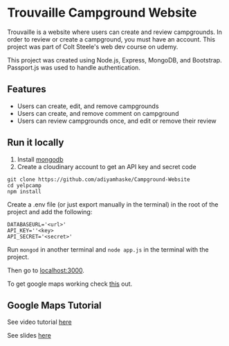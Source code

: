 # Trouvaille Campground Website

Trouvaille is a website where users can create and review campgrounds. In order to review or create a campground, you must have an account. This project was part of Colt Steele's web dev course on udemy.  

This project was created using Node.js, Express, MongoDB, and Bootstrap. Passport.js was used to handle authentication.  

## Features
* Users can create, edit, and remove campgrounds
* Users can create, and remove comment on campground
* Users can review campgrounds once, and edit or remove their review


## Run it locally
1. Install [mongodb](https://www.mongodb.com/)
2. Create a cloudinary account to get an API key and secret code

```
git clone https://github.com/adiyamhaske/Campground-Website
cd yelpcamp
npm install
```

Create a .env file (or just export manually in the terminal) in the root of the project and add the following:  

```
DATABASEURL='<url>'
API_KEY=''<key>
API_SECRET='<secret>'
```

Run ```mongod``` in another terminal and ```node app.js``` in the terminal with the project.  

Then go to [localhost:3000](http://localhost:3000/).

To get google maps working check [this](https://github.com/nax3t/google-maps-api) out.

## Google Maps Tutorial

See video tutorial [here](https://www.youtube.com/watch?v=B4OuCjQLJ9k)

See slides [here](http://slides.com/nax3t/yelpcamp-refactor-google-maps)
